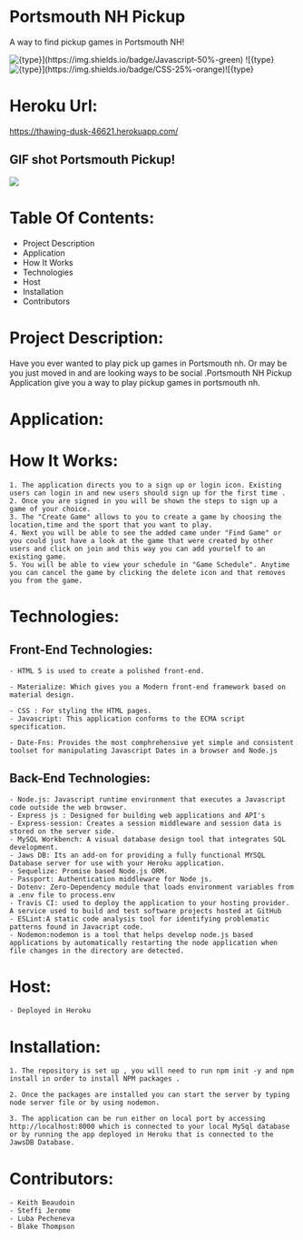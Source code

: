 # Portsmouth NH Pickup

A way to find pickup games in Portsmouth NH!

![${type}](https://img.shields.io/badge/Javascript-50%-green) ![${type}](https://img.shields.io/badge/HTML-25%-blue)![${type}](https://img.shields.io/badge/CSS-25%-orange)![${type}](https://img.shields.io/badge/licence-MIT-red)

# Heroku Url:

https://thawing-dusk-46621.herokuapp.com/

## GIF shot Portsmouth Pickup!

![](./public/assets/images/PortsmouthPickup.gif)

# Table Of Contents:

- Project Description
- Application
- How It Works
- Technologies
- Host
- Installation
- Contributors

# Project Description:

Have you ever wanted to play pick up games in Portsmouth nh. Or may be you just moved in and are looking ways to be social .Portsmouth NH Pickup Application give you a way to play pickup games in portsmouth nh.

# Application:

# How It Works:

    1. The application directs you to a sign up or login icon. Existing users can login in and new users should sign up for the first time .
    2. Once you are signed in you will be shown the steps to sign up a game of your choice.
    3. The "Create Game" allows to you to create a game by choosing the location,time and the sport that you want to play.
    4. Next you will be able to see the added came under "Find Game" or you could just have a look at the game that were created by other users and click on join and this way you can add yourself to an existing game.
    5. You will be able to view your schedule in "Game Schedule". Anytime you can cancel the game by clicking the delete icon and that removes you from the game.

# Technologies:

## Front-End Technologies:

    - HTML 5 is used to create a polished front-end.

    - Materialize: Which gives you a Modern front-end framework based on material design.

    - CSS : For styling the HTML pages.
    - Javascript: This application conforms to the ECMA script specification.

    - Date-Fns: Provides the most comphrehensive yet simple and consistent toolset for manipulating Javascript Dates in a browser and Node.js

## Back-End Technologies:

    - Node.js: Javascript runtime environment that executes a Javascript code outside the web browser.
    - Express js : Designed for building web applications and API's
    - Express-session: Creates a session middleware and session data is stored on the server side.
    - MySQL Workbench: A visual database design tool that integrates SQL development.
    - Jaws DB: Its an add-on for providing a fully functional MYSQL Database server for use with your Heroku application.
    - Sequelize: Promise based Node.js ORM.
    - Passport: Authentication middleware for Node js.
    - Dotenv: Zero-Dependency module that loads environment variables from a .env file to process.env
    - Travis CI: used to deploy the application to your hosting provider. A service used to build and test software projects hosted at GitHub
    - ESLint:A static code analysis tool for identifying problematic patterns found in Javacript code.
    - Nodemon:nodemon is a tool that helps develop node.js based applications by automatically restarting the node application when file changes in the directory are detected.

# Host:

    - Deployed in Heroku

# Installation:

    1. The repository is set up , you will need to run npm init -y and npm install in order to install NPM packages .

    2. Once the packages are installed you can start the server by typing node server file or by using nodemon.

    3. The application can be run either on local port by accessing http://localhost:8000 which is connected to your local MySql database or by running the app deployed in Heroku that is connected to the JawsDB Database.

# Contributors:

    - Keith Beaudoin
    - Steffi Jerome
    - Luba Pecheneva
    - Blake Thompson
